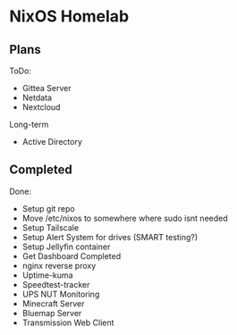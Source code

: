 # NixOS Homelab

## Plans

ToDo:
- Gittea Server
- Netdata
- Nextcloud

Long-term
- Active Directory

## Completed

Done:
- Setup git repo
- Move /etc/nixos to somewhere where sudo isnt needed
- Setup Tailscale
- Setup Alert System for drives (SMART testing?)
- Setup Jellyfin container
- Get Dashboard Completed
- nginx reverse proxy
- Uptime-kuma
- Speedtest-tracker
- UPS NUT Monitoring
- Minecraft Server
- Bluemap Server
- Transmission Web Client
